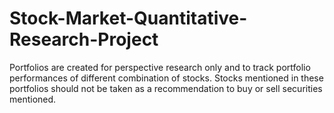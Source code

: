 # Stock-Market-Quantitative-Research-Project
Portfolios are created for perspective research only and to track portfolio performances of different combination of stocks. Stocks mentioned in these portfolios should not be taken as a recommendation to buy or sell securities mentioned.  
